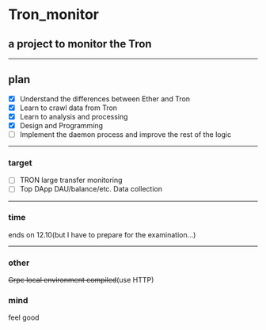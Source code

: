 # Tron_monitor
## a project to monitor the Tron

------

## plan

- [x] Understand the differences between Ether and Tron
- [x] Learn to crawl data from Tron
- [x] Learn to analysis and processing
- [x] Design and Programming
- [ ] Implement the daemon process and improve the rest of the logic

---------

### target

- [ ] TRON large transfer monitoring
- [ ] Top DApp DAU/balance/etc. Data collection

-----

### time

ends on 12.10(but I have to prepare for the examination...)

----

### other

~~Grpc local environment compiled~~(use HTTP)

### mind

feel good





